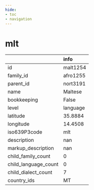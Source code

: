 ```yaml
---
hide:
- toc
- navigation
---
```

# mlt
|                      | info     |
|:---------------------|:---------|
| id                   | malt1254 |
| family_id            | afro1255 |
| parent_id            | nort3191 |
| name                 | Maltese  |
| bookkeeping          | False    |
| level                | language |
| latitude             | 35.8884  |
| longitude            | 14.4508  |
| iso639P3code         | mlt      |
| description          | nan      |
| markup_description   | nan      |
| child_family_count   | 0        |
| child_language_count | 0        |
| child_dialect_count  | 7        |
| country_ids          | MT       |